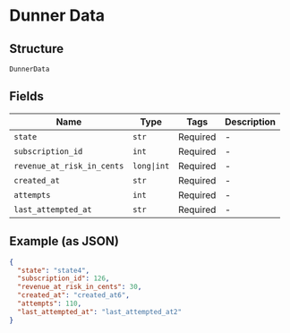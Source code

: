 
# Dunner Data

## Structure

`DunnerData`

## Fields

| Name | Type | Tags | Description |
|  --- | --- | --- | --- |
| `state` | `str` | Required | - |
| `subscription_id` | `int` | Required | - |
| `revenue_at_risk_in_cents` | `long\|int` | Required | - |
| `created_at` | `str` | Required | - |
| `attempts` | `int` | Required | - |
| `last_attempted_at` | `str` | Required | - |

## Example (as JSON)

```json
{
  "state": "state4",
  "subscription_id": 126,
  "revenue_at_risk_in_cents": 30,
  "created_at": "created_at6",
  "attempts": 110,
  "last_attempted_at": "last_attempted_at2"
}
```

